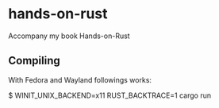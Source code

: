 # hands-on-rust
Accompany my book Hands-on-Rust

## Compiling

With Fedora and Wayland followings works:

$ WINIT_UNIX_BACKEND=x11 RUST_BACKTRACE=1 cargo run
